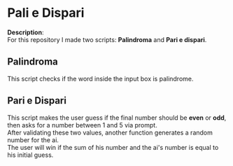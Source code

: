 # Pali e Dispari

**Description**:<br>
For this repository I made two scripts: **Palindroma** and **Pari e dispari**.<br>

## Palindroma
This script checks if the word inside the input box is palindrome.


## Pari e Dispari
This script makes the user guess if the final number should be **even** or **odd**, then asks for a number between 1 and 5 via prompt.<br>
After validating these two values, another function generates a random number for the ai.<br>
The user will win if the sum of his number and the ai's number is equal to his initial guess.
